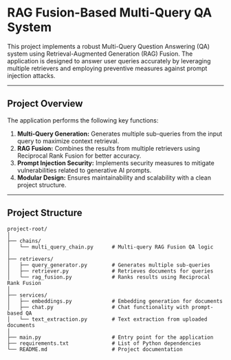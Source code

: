 # RAG Fusion-Based Multi-Query QA System

This project implements a robust Multi-Query Question Answering (QA) system using Retrieval-Augmented Generation (RAG) Fusion. The application is designed to answer user queries accurately by leveraging multiple retrievers and employing preventive measures against prompt injection attacks.

---

## Project Overview

The application performs the following key functions:
1. **Multi-Query Generation:** Generates multiple sub-queries from the input query to maximize context retrieval.
2. **RAG Fusion:** Combines the results from multiple retrievers using Reciprocal Rank Fusion for better accuracy.
3. **Prompt Injection Security:** Implements security measures to mitigate vulnerabilities related to generative AI prompts.
4. **Modular Design:** Ensures maintainability and scalability with a clean project structure.

---

## Project Structure

```plaintext
project-root/
│
├── chains/
│   └── multi_query_chain.py      # Multi-query RAG Fusion QA logic
│
├── retrievers/
│   ├── query_generator.py        # Generates multiple sub-queries
│   ├── retriever.py              # Retrieves documents for queries
│   └── rag_fusion.py             # Ranks results using Reciprocal Rank Fusion
│
├── services/
│   ├── embeddings.py             # Embedding generation for documents
│   ├── chat.py                   # Chat functionality with prompt-based QA
│   └── text_extraction.py        # Text extraction from uploaded documents
│
├── main.py                       # Entry point for the application
├── requirements.txt              # List of Python dependencies
└── README.md                     # Project documentation
